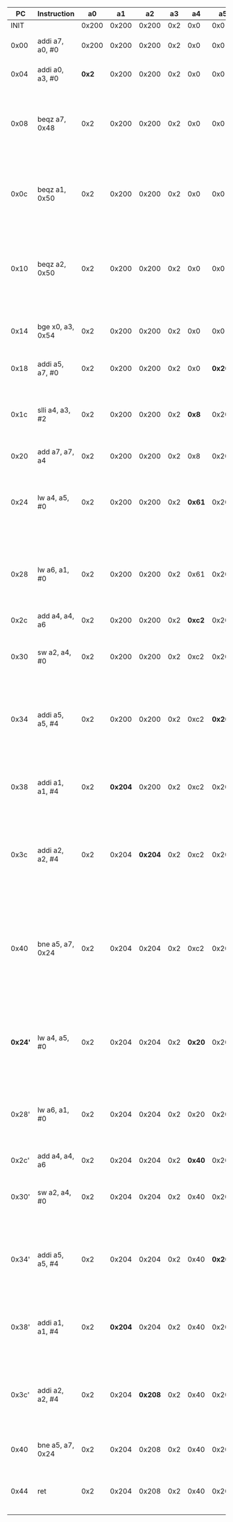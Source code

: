 
| PC |  Instruction   |  a0   |  a1     |  a2     |  a3   |  a4    |  a5     |  a6    |  a7     | Explication
|----|----------------|-------|---------|---------|-------|--------|---------|--------|---------|-------------
|INIT| | 0x200 | 0x200   | 0x200   | 0x2   | 0x0    | 0x0     | 0x0    |0x0|
|0x00|addi a7, a0, #0 | 0x200 | 0x200   | 0x200   | 0x2   | 0x0    | 0x0     | 0x0    |**0x200**| copie la valeur de `a0` dans `a7`
|0x04|addi a0, a3, #0 |**0x2**| 0x200   | 0x200   | 0x2   | 0x0    | 0x0     | 0x0    | 0x200   | copie la valeur de `a3` dans `a0`
|0x08|beqz a7, 0x48   | 0x2   | 0x200   | 0x200   | 0x2   | 0x0    | 0x0     | 0x0    | 0x200   | vérifie que le 1er argument (addresse du 1er vecteur) n'est pas `null`
|0x0c|beqz a1, 0x50   | 0x2   | 0x200   | 0x200   | 0x2   | 0x0    | 0x0     | 0x0    | 0x200   | vérifie que le 2e argument (addresse du 2e vecteur) n'est pas `null`
|0x10|beqz a2, 0x50   | 0x2   | 0x200   | 0x200   | 0x2   | 0x0    | 0x0     | 0x0    | 0x200   | vérifie que le 3e argument (addresse du vecteur de destination) n'est pas `null`
|0x14|bge x0, a3, 0x54| 0x2   | 0x200   | 0x200   | 0x2   | 0x0    | 0x0     | 0x0    | 0x200   | vérification sur la taille du vecteur ? non nulle ?
|0x18|addi a5, a7, #0 | 0x2   | 0x200   | 0x200   | 0x2   | 0x0    |**0x200**| 0x0    | 0x200   | copie la valeur de `a7` dans `a5`
|0x1c|slli a4, a3, #2 | 0x2   | 0x200   | 0x200   | 0x2   |**0x8** | 0x200   | 0x0    | 0x200   | effectue un shift left (2bits) sur la valeur de `a3`, met le résultat dans `a4`
|0x20|add  a7, a7, a4 | 0x2   | 0x200   | 0x200   | 0x2   | 0x8    | 0x200   | 0x0    |**0x208**| met `a7+a4` dans `a7`
|0x24|lw   a4, a5, #0 | 0x2   | 0x200   | 0x200   | 0x2   |**0x61**| 0x200   | 0x0    | 0x208   | charge `a4` avec la valeur située à l'adresse `[a5]` (0x61 pour la 1e itération)
|0x28|lw   a6, a1, #0 | 0x2   | 0x200   | 0x200   | 0x2   | 0x61   | 0x200   |**0x61**| 0x208   | charge `a6` avec la valeur située à l'adresse `[a1]` (0x61 pour la 1e itération)
|0x2c|add  a4, a4, a6 | 0x2   | 0x200   | 0x200   | 0x2   |**0xc2**| 0x200   | 0x61   | 0x208   | met `a6+a4` dans `a4`
|0x30|sw   a2, a4, #0 | 0x2   | 0x200   | 0x200   | 0x2   | 0xc2   | 0x200   | 0x61   | 0x208   | écrit `a4` dans la case mémoire d'adresse `a2`
|0x34|addi a5, a5, #4 | 0x2   | 0x200   | 0x200   | 0x2   | 0xc2   |**0x204**| 0x61   | 0x208   | incrémente la valeur de `a5`(adresse de l'élément suivant du 1er vecteur)
|0x38|addi a1, a1, #4 | 0x2   |**0x204**| 0x200   | 0x2   | 0xc2   | 0x204   | 0x61   | 0x208   | incrémente la valeur de `a1`(adresse de l'élément suivant du 2e vecteur)
|0x3c|addi a2, a2, #4 | 0x2   | 0x204   |**0x204**| 0x2   | 0xc2   | 0x204   | 0x61   | 0x208   | incrémente la valeur de `a2`(adresse de l'élément suivant du vecteur de destination)
|0x40|bne a5, a7, 0x24| 0x2   | 0x204   | 0x204   | 0x2   | 0xc2   | 0x204   | 0x61   | 0x208   | si `a5 != a7` (l'adresse à laquelle on regarde est différente de la 1e adresse hors vecteur), on saute en 0x24 (nouvelle itération)
|**0x24'**|lw  a4, a5, #0 | 0x2   | 0x204   | 0x204   | 0x2   |**0x20**| 0x204   | 0x61   | 0x208   | charge `a4` avec la valeur située à l'adresse `[a5]` (0x20 pour la 2e itération)
|0x28'|lw  a6, a1, #0 | 0x2   | 0x204   | 0x204   | 0x2   | 0x20   | 0x204   |**0x20**| 0x208   | charge `a6` avec la valeur située à l'adresse `[a1]` (0x20 pour la 2e itération)
|0x2c'|add a4, a4, a6 | 0x2   | 0x204   | 0x204   | 0x2   |**0x40**| 0x204   | 0x20   | 0x208   | met `a6+a4` dans `a4`
|0x30'|sw  a2, a4, #0 | 0x2   | 0x204   | 0x204   | 0x2   | 0x40   | 0x204   | 0x20   | 0x208   | écrit `a4` dans la case mémoire d'adresse `a2`
|0x34'|addi a5, a5, #4| 0x2   | 0x204   | 0x204   | 0x2   | 0x40   |**0x208**| 0x20   | 0x208   | incrémente la valeur de `a5`(adresse de l'élément suivant du 1er vecteur)
|0x38'|addi a1, a1, #4| 0x2   |**0x204**| 0x204   | 0x2   | 0x40   | 0x208   | 0x20   | 0x208   | incrémente la valeur de `a1`(adresse de l'élément suivant du 2e vecteur)
|0x3c'|addi a2, a2, #4| 0x2   | 0x204   |**0x208**| 0x2   | 0x40   | 0x208   | 0x20   | 0x208   | incrémente la valeur de `a2`(adresse de l'élément suivant du vecteur de destination)
|0x40|bne a5, a7, 0x24| 0x2   | 0x204   | 0x208   | 0x2   | 0x40   | 0x208   | 0x20   | 0x208   | on a `a5 == a7`, on ne saute pas en 0x24
|0x44|ret             | 0x2   | 0x204   | 0x208   | 0x2   | 0x40   | 0x208   | 0x20   | 0x208   | La fonction retourne `a0`, c'est à dire la taille des vecteurs.
